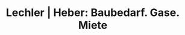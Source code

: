 ---
title: "Lechler | Heber: Baubedarf. Gase. Miete"
url: /tettnang/lechler-heber-baubedarf-gase-miete/
shop: Baustoffe
---